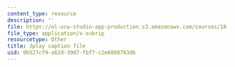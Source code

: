 ```yaml
---
content_type: resource
description: ''
file: https://ol-ocw-studio-app-production.s3.amazonaws.com/courses/18-03sc-differential-equations-fall-2011/9b527cf9a62d39d7fbf7c2e6068783db_yD0_EQLxHcw.srt
file_type: application/x-subrip
resourcetype: Other
title: 3play caption file
uid: 9b527cf9-a62d-39d7-fbf7-c2e6068783db
---
```

